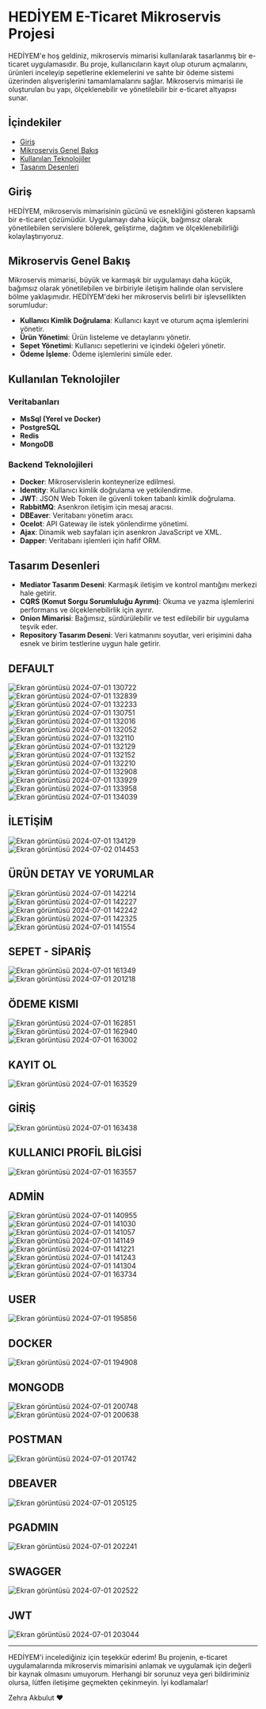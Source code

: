 # HEDİYEM E-Ticaret Mikroservis Projesi

HEDİYEM'e hoş geldiniz, mikroservis mimarisi kullanılarak tasarlanmış bir e-ticaret uygulamasıdır. Bu proje, kullanıcıların kayıt olup oturum açmalarını, ürünleri inceleyip sepetlerine eklemelerini ve sahte bir ödeme sistemi üzerinden alışverişlerini tamamlamalarını sağlar. Mikroservis mimarisi ile oluşturulan bu yapı, ölçeklenebilir ve yönetilebilir bir e-ticaret altyapısı sunar.

## İçindekiler
- [Giriş](#giriş)
- [Mikroservis Genel Bakış](#mikroservis-genel-bakış)
- [Kullanılan Teknolojiler](#kullanılan-teknolojiler)
- [Tasarım Desenleri](#tasarım-desenleri)

## Giriş
HEDİYEM, mikroservis mimarisinin gücünü ve esnekliğini gösteren kapsamlı bir e-ticaret çözümüdür. Uygulamayı daha küçük, bağımsız olarak yönetilebilen servislere bölerek, geliştirme, dağıtım ve ölçeklenebilirliği kolaylaştırıyoruz.

## Mikroservis Genel Bakış
Mikroservis mimarisi, büyük ve karmaşık bir uygulamayı daha küçük, bağımsız olarak yönetilebilen ve birbiriyle iletişim halinde olan servislere bölme yaklaşımıdır. HEDİYEM'deki her mikroservis belirli bir işlevsellikten sorumludur:
- **Kullanıcı Kimlik Doğrulama**: Kullanıcı kayıt ve oturum açma işlemlerini yönetir.
- **Ürün Yönetimi**: Ürün listeleme ve detaylarını yönetir.
- **Sepet Yönetimi**: Kullanıcı sepetlerini ve içindeki öğeleri yönetir.
- **Ödeme İşleme**: Ödeme işlemlerini simüle eder.

## Kullanılan Teknolojiler
### Veritabanları
- **MsSql (Yerel ve Docker)**
- **PostgreSQL**
- **Redis**
- **MongoDB**

### Backend Teknolojileri
- **Docker**: Mikroservislerin konteynerize edilmesi.
- **Identity**: Kullanıcı kimlik doğrulama ve yetkilendirme.
- **JWT**: JSON Web Token ile güvenli token tabanlı kimlik doğrulama.
- **RabbitMQ**: Asenkron iletişim için mesaj aracısı.
- **DBEaver**: Veritabanı yönetim aracı.
- **Ocelot**: API Gateway ile istek yönlendirme yönetimi.
- **Ajax**: Dinamik web sayfaları için asenkron JavaScript ve XML.
- **Dapper**: Veritabanı işlemleri için hafif ORM.

## Tasarım Desenleri
- **Mediator Tasarım Deseni**: Karmaşık iletişim ve kontrol mantığını merkezi hale getirir.
- **CQRS (Komut Sorgu Sorumluluğu Ayrımı)**: Okuma ve yazma işlemlerini performans ve ölçeklenebilirlik için ayırır.
- **Onion Mimarisi**: Bağımsız, sürdürülebilir ve test edilebilir bir uygulama teşvik eder.
- **Repository Tasarım Deseni**: Veri katmanını soyutlar, veri erişimini daha esnek ve birim testlerine uygun hale getirir.


## DEFAULT
![Ekran görüntüsü 2024-07-01 130722](https://github.com/zehrakbulut/ECommerce/assets/103004228/6bb7a84e-8e46-4f00-a811-9b3d48d13961)
![Ekran görüntüsü 2024-07-01 132839](https://github.com/zehrakbulut/ECommerce/assets/103004228/783a7640-377d-4aeb-9526-c7ca55456332)
![Ekran görüntüsü 2024-07-01 132233](https://github.com/zehrakbulut/ECommerce/assets/103004228/9e306f0e-dbd1-404c-bd89-dfc4f89f43b7)
![Ekran görüntüsü 2024-07-01 130751](https://github.com/zehrakbulut/ECommerce/assets/103004228/903736c1-eb03-4fa2-bc2b-ebe59614fca2)
![Ekran görüntüsü 2024-07-01 132016](https://github.com/zehrakbulut/ECommerce/assets/103004228/e24ebac0-6070-45c5-8cf5-9c4a7dfc7e3f)
![Ekran görüntüsü 2024-07-01 132052](https://github.com/zehrakbulut/ECommerce/assets/103004228/8546eeff-4ced-4083-b616-1ab376edfcbb)
![Ekran görüntüsü 2024-07-01 132110](https://github.com/zehrakbulut/ECommerce/assets/103004228/334acaf6-d9bc-4152-a204-6f3020bbe35f)
![Ekran görüntüsü 2024-07-01 132129](https://github.com/zehrakbulut/ECommerce/assets/103004228/0b05e95c-50b8-40b2-a627-cbac0efcd0c8)
![Ekran görüntüsü 2024-07-01 132152](https://github.com/zehrakbulut/ECommerce/assets/103004228/a5062d2b-5e62-4ad8-9ae3-a1b86b8c2b41)
![Ekran görüntüsü 2024-07-01 132210](https://github.com/zehrakbulut/ECommerce/assets/103004228/5b79071f-5fba-47fc-ade8-e71853983d30)
![Ekran görüntüsü 2024-07-01 132908](https://github.com/zehrakbulut/ECommerce/assets/103004228/a0eedd24-2434-44e1-a1c6-9b63d8e7d390)
![Ekran görüntüsü 2024-07-01 133929](https://github.com/zehrakbulut/ECommerce/assets/103004228/8f4f6987-a2dd-4386-b208-9469c91e09aa)
![Ekran görüntüsü 2024-07-01 133958](https://github.com/zehrakbulut/ECommerce/assets/103004228/c009f81d-cb0e-4ac7-8487-c66d978e100d)
![Ekran görüntüsü 2024-07-01 134039](https://github.com/zehrakbulut/ECommerce/assets/103004228/d08318a8-f3cb-4add-a4f8-491b05e5c843)

## İLETİŞİM
![Ekran görüntüsü 2024-07-01 134129](https://github.com/zehrakbulut/ECommerce/assets/103004228/46f13375-54cf-4bf7-a3fc-97dc3c341911)
![Ekran görüntüsü 2024-07-02 014453](https://github.com/zehrakbulut/ECommerce/assets/103004228/5c814bae-992e-4f01-8f7c-d0b92559d44f)




## ÜRÜN DETAY VE YORUMLAR
![Ekran görüntüsü 2024-07-01 142214](https://github.com/zehrakbulut/ECommerce/assets/103004228/333e1a5f-9c18-4b4b-8aaf-f8778cacc6f0)
![Ekran görüntüsü 2024-07-01 142227](https://github.com/zehrakbulut/ECommerce/assets/103004228/8c559ecb-ae5a-4dd8-b70e-b3596ef960c8)
![Ekran görüntüsü 2024-07-01 142242](https://github.com/zehrakbulut/ECommerce/assets/103004228/75c093e4-84f5-4c4a-94f6-65b1a2afe2c1)
![Ekran görüntüsü 2024-07-01 142325](https://github.com/zehrakbulut/ECommerce/assets/103004228/8b7b7f89-d520-4053-82df-12c3d82dfbf9)
![Ekran görüntüsü 2024-07-01 141554](https://github.com/zehrakbulut/ECommerce/assets/103004228/bdbea3c2-79f9-4315-aada-0e4c61e21ace)


## SEPET - SİPARİŞ
![Ekran görüntüsü 2024-07-01 161349](https://github.com/zehrakbulut/ECommerce/assets/103004228/53803e0d-867a-40f7-92cf-9dff3b3f137a)
![Ekran görüntüsü 2024-07-01 201218](https://github.com/zehrakbulut/ECommerce/assets/103004228/a5111761-7465-4d78-9a33-3fb38cc1bdea)


## ÖDEME KISMI
![Ekran görüntüsü 2024-07-01 162851](https://github.com/zehrakbulut/ECommerce/assets/103004228/ced5073a-7b44-4060-820c-f1f260b3fb7f)
![Ekran görüntüsü 2024-07-01 162940](https://github.com/zehrakbulut/ECommerce/assets/103004228/dfc73a82-0b10-4633-a3b8-63f2be0e718e)
![Ekran görüntüsü 2024-07-01 163002](https://github.com/zehrakbulut/ECommerce/assets/103004228/1208771d-c079-480b-8bb6-db8b7bbadae4)


## KAYIT OL
![Ekran görüntüsü 2024-07-01 163529](https://github.com/zehrakbulut/ECommerce/assets/103004228/92c7274c-2415-473e-a215-4175098c90a7)

## GİRİŞ
![Ekran görüntüsü 2024-07-01 163438](https://github.com/zehrakbulut/ECommerce/assets/103004228/ea6bb611-dd76-4d57-863f-d054b9f88cd4)

## KULLANICI PROFİL BİLGİSİ
![Ekran görüntüsü 2024-07-01 163557](https://github.com/zehrakbulut/ECommerce/assets/103004228/66cf9522-045a-4bd1-91d3-e4a8fb3dc3db)



## ADMİN
![Ekran görüntüsü 2024-07-01 140955](https://github.com/zehrakbulut/ECommerce/assets/103004228/39e3291d-9090-4c00-86bf-5ac770331e2d)
![Ekran görüntüsü 2024-07-01 141030](https://github.com/zehrakbulut/ECommerce/assets/103004228/c06a795b-5e56-42d9-8578-9cbc831b40ac)
![Ekran görüntüsü 2024-07-01 141057](https://github.com/zehrakbulut/ECommerce/assets/103004228/35097b96-28e0-4d3d-932a-160adb343718)
![Ekran görüntüsü 2024-07-01 141149](https://github.com/zehrakbulut/ECommerce/assets/103004228/35bb572b-91cc-45ad-b6c7-7968889cba97)
![Ekran görüntüsü 2024-07-01 141221](https://github.com/zehrakbulut/ECommerce/assets/103004228/04a386b4-0f4d-4c7f-a62c-cfabadce81c0)
![Ekran görüntüsü 2024-07-01 141243](https://github.com/zehrakbulut/ECommerce/assets/103004228/baf5a1ba-3a61-4a48-8899-387120bbbc0e)
![Ekran görüntüsü 2024-07-01 141304](https://github.com/zehrakbulut/ECommerce/assets/103004228/a8fb1b40-8a0a-4c57-aff7-355b245479bd)
![Ekran görüntüsü 2024-07-01 163734](https://github.com/zehrakbulut/ECommerce/assets/103004228/d6cea798-b9a8-469b-8ef3-f5e7dd495653)


## USER
![Ekran görüntüsü 2024-07-01 195856](https://github.com/zehrakbulut/ECommerce/assets/103004228/3805d79f-8ae4-41ca-972e-d3e47ca8f25d)

## DOCKER
![Ekran görüntüsü 2024-07-01 194908](https://github.com/zehrakbulut/ECommerce/assets/103004228/25ea5e3c-4f78-4f3b-9de5-abdea549c56d)

## MONGODB
![Ekran görüntüsü 2024-07-01 200748](https://github.com/zehrakbulut/ECommerce/assets/103004228/9a7819a4-233e-42bc-9795-5acfba994f3a)
![Ekran görüntüsü 2024-07-01 200638](https://github.com/zehrakbulut/ECommerce/assets/103004228/b2941033-d4ee-4101-9a32-141d699bfabb)


## POSTMAN
![Ekran görüntüsü 2024-07-01 201742](https://github.com/zehrakbulut/ECommerce/assets/103004228/d6bfd02e-f497-49b2-97b8-cc73ebbda5a4)

## DBEAVER
![Ekran görüntüsü 2024-07-01 205125](https://github.com/zehrakbulut/ECommerce/assets/103004228/c63bd690-a340-4c26-a6e0-5de8483c13cd)

## PGADMIN
![Ekran görüntüsü 2024-07-01 202241](https://github.com/zehrakbulut/ECommerce/assets/103004228/afbf4084-72a7-4227-a2e3-72f8f1d497fa)

## SWAGGER
![Ekran görüntüsü 2024-07-01 202522](https://github.com/zehrakbulut/ECommerce/assets/103004228/d6ed369a-6333-4a34-82fd-936f5e7f22dc)


## JWT
![Ekran görüntüsü 2024-07-01 203044](https://github.com/zehrakbulut/ECommerce/assets/103004228/cc92af92-106d-4473-bfb4-062beeea0484)

---

HEDİYEM'i incelediğiniz için teşekkür ederim! Bu projenin, e-ticaret uygulamalarında mikroservis mimarisini anlamak ve uygulamak için değerli bir kaynak olmasını umuyorum. Herhangi bir sorunuz veya geri bildiriminiz olursa, lütfen iletişime geçmekten çekinmeyin. İyi kodlamalar!

Zehra Akbulut ❤️
